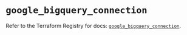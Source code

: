 # `google_bigquery_connection`

Refer to the Terraform Registry for docs: [`google_bigquery_connection`](https://registry.terraform.io/providers/hashicorp/google-beta/6.27.0/docs/resources/google_bigquery_connection).
